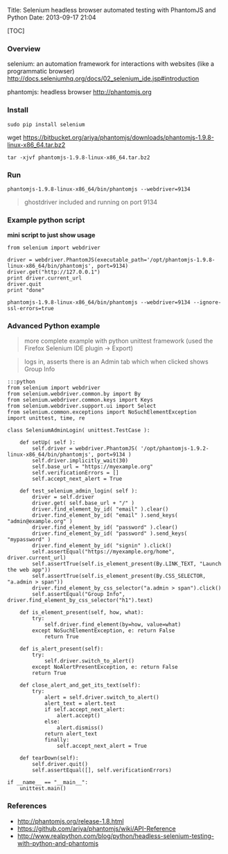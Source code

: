 Title: Selenium headless browser automated testing with PhantomJS and Python
Date: 2013-09-17 21:04

[TOC]

### Overview

selenium: an automation framework for interactions with websites (like a programmatic browser) <http://docs.seleniumhq.org/docs/02_selenium_ide.jsp#introduction>

phantomjs: headless browser <http://phantomjs.org>

### Install
`sudo pip install selenium`

wget <https://bitbucket.org/ariya/phantomjs/downloads/phantomjs-1.9.8-linux-x86_64.tar.bz2>

`tar -xjvf phantomjs-1.9.8-linux-x86_64.tar.bz2`

### Run
`phantomjs-1.9.8-linux-x86_64/bin/phantomjs --webdriver=9134`

> ghostdriver included and running on port 9134

### Example python script
**mini script to just show usage**

    from selenium import webdriver
    
    driver = webdriver.PhantomJS(executable_path='/opt/phantomjs-1.9.8-linux-x86_64/bin/phantomjs', port=9134)
    driver.get("http://127.0.0.1")
    print driver.current_url
    driver.quit
    print "done"
    

`phantomjs-1.9.8-linux-x86_64/bin/phantomjs --webdriver=9134 --ignore-ssl-errors=true`

### Advanced Python example

> more complete example with python unittest framework (used the Firefox Selenium IDE plugin -> Export)

> logs in, asserts there is an Admin tab which when clicked shows Group Info

    :::python
    from selenium import webdriver
    from selenium.webdriver.common.by import By
    from selenium.webdriver.common.keys import Keys
    from selenium.webdriver.support.ui import Select
    from selenium.common.exceptions import NoSuchElementException
    import unittest, time, re
    
    class SeleniumAdminLogin( unittest.TestCase ):
    
        def setUp( self ):
            self.driver = webdriver.PhantomJS( '/opt/phantomjs-1.9.2-linux-x86_64/bin/phantomjs', port=9134 )
            self.driver.implicitly_wait(30)
            self.base_url = "https://myexample.org"
            self.verificationErrors = []
            self.accept_next_alert = True
            
        def test_selenium_admin_login( self ):
            driver = self.driver
            driver.get( self.base_url + "/" )
            driver.find_element_by_id( "email" ).clear()
            driver.find_element_by_id( "email" ).send_keys( "admin@example.org" )
            driver.find_element_by_id( "password" ).clear()
            driver.find_element_by_id( "password" ).send_keys( "mypassword" )
            driver.find_element_by_id( "signin" ).click()
            self.assertEqual("https://myexample.org/home", driver.current_url)
            self.assertTrue(self.is_element_present(By.LINK_TEXT, "Launch the web app"))
            self.assertTrue(self.is_element_present(By.CSS_SELECTOR, "a.admin > span"))
            driver.find_element_by_css_selector("a.admin > span").click()
            self.assertEqual("Group Info", driver.find_element_by_css_selector("h1").text)
            
        def is_element_present(self, how, what):
            try: 
                self.driver.find_element(by=how, value=what)
            except NoSuchElementException, e: return False
                return True
            
        def is_alert_present(self):
            try: 
                self.driver.switch_to_alert()
            except NoAlertPresentException, e: return False
            return True
        
        def close_alert_and_get_its_text(self):
            try:
                alert = self.driver.switch_to_alert()
                alert_text = alert.text
                if self.accept_next_alert:
                    alert.accept()
                else:
                    alert.dismiss()
                return alert_text
                finally: 
                    self.accept_next_alert = True
            
        def tearDown(self):
            self.driver.quit()
            self.assertEqual([], self.verificationErrors)
            
    if __name__ == "__main__":
        unittest.main()
    
   

### References  
- <http://phantomjs.org/release-1.8.html>
- <https://github.com/ariya/phantomjs/wiki/API-Reference>
- <http://www.realpython.com/blog/python/headless-selenium-testing-with-python-and-phantomjs>
